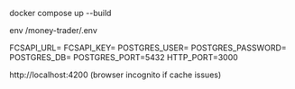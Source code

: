 docker compose up --build

env /money-trader/.env

FCSAPI_URL=
FCSAPI_KEY=
POSTGRES_USER=
POSTGRES_PASSWORD=
POSTGRES_DB=
POSTGRES_PORT=5432
HTTP_PORT=3000

http://localhost:4200 (browser incognito if cache issues)
